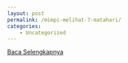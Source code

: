 ```yaml
---
layout: post
permalink: /mimpi-melihat-7-matahari/
categories:
    - Uncategorized
---
```


[Baca Selengkapnya](/03)